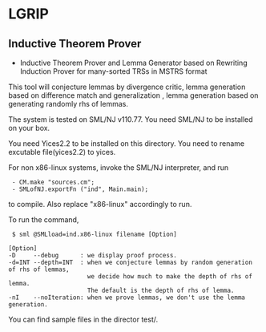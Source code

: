 # LGRIP

## Inductive Theorem Prover

* Inductive Theorem Prover and Lemma Generator based on Rewriting Induction Prover for many-sorted TRSs in MSTRS format

This tool will conjecture lemmas by divergence critic,
lemma generation based on difference match and generalization ,
lemma generation based on generating randomly rhs of lemmas.

The system is tested on SML/NJ v110.77.
You need SML/NJ to be installed on your box. 

You need Yices2.2 to be installed on this directory. 
You need to rename excutable file(yices2.2) to yices.

For non x86-linux systems, invoke the SML/NJ interpreter, 
and run
```
 - CM.make "sources.cm";
 - SMLofNJ.exportFn ("ind", Main.main);
 ```
to compile. Also replace "x86-linux" accordingly to run.

To run the command, 
```
 $ sml @SMLload=ind.x86-linux filename [Option]

[Option]
-D     --debug      : we display proof process.
-d=INT --depth=INT  : when we conjecture lemmas by random generation of rhs of lemmas,
                      we decide how much to make the depth of rhs of lemma.
                      The default is the depth of rhs of lemma.
-nI    --noIteration: when we prove lemmas, we don't use the lemma generation.
```
You can find sample files in the director test/.

